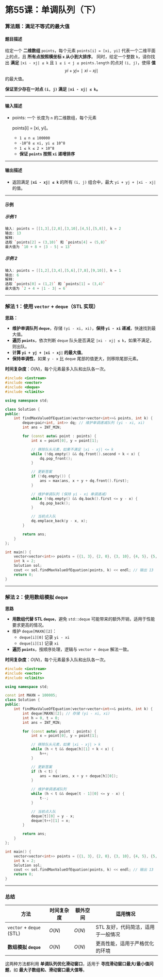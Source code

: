 # 第55课：单调队列（下）

### **算法题：满足不等式的最大值**

#### **题目描述**

给定一个 **二维数组** `points`，每个元素 `points[i] = [xi, yi]` 代表一个二维平面上的点，且 **所有点按照横坐标 `x` 从小到大排序**。
 同时，给定一个整数 `k`，请你找出 **满足** `|xi - xj| ≤ k` 且 `1 ≤ i < j ≤ points.length` 的点对 `(i, j)`，使得 **值**
$$
yi+yj+∣xi−xj∣
$$
的最大值。

**保证至少存在一对点 `(i, j)` 满足 `|xi - xj| ≤ k`。**

------

#### **输入描述**

- points: 一个 长度为 `n` 的二维数组，每个元素 

  points[i] = [xi, yi]。

  - `1 ≤ n ≤ 100000`
  - `-10^8 ≤ xi, yi ≤ 10^8`
  - `1 ≤ k ≤ 2 × 10^8`
  - **保证 `points` 按照 `xi` 递增排序**

------

#### **输出描述**

- 返回满足 **`|xi - xj| ≤ k`** 的所有 `(i, j)` 组合中，最大 `yi + yj + |xi - xj|` 的值。

------

#### **示例**

##### **示例 1**

```cpp
输入: points = [[1,3],[2,0],[3,10],[4,5],[5,8]], k = 2
输出: 13
解释: 
选取 `points[2] = (3,10)` 和 `points[4] = (5,8)`
最大值为 `10 + 8 + |3 - 5| = 13`
```

##### **示例 2**

```cpp
输入: points = [[1,2],[3,4],[5,6],[7,8],[9,10]], k = 1
输出: 6
解释:
选取 `points[0] = (1,2)` 和 `points[1] = (3,4)`
最大值为 `2 + 4 + |1 - 3| = 6`
```

------

### **解法 1：使用 `vector` + `deque`（STL 实现）**

**思路：**

- **维护单调队列 `deque`**，存储 `(yi - xi, xi)`，**保持 `yi - xi` 递减**，快速找到最大值。
- **遍历 `points`**，依次判断 `deque` 队头是否满足 `|xi - xj| ≤ k`，如果不满足，则出队。
- **计算 `yi + yj + |xi - xj|` 的最大值**。
- **保持单调性**，如果 `y - x` 比 `deque` 尾部的值更大，则移除尾部元素。

**时间复杂度**：$O(N)$，每个元素最多入队和出队各一次。

```cpp
#include <iostream>
#include <vector>
#include <deque>
#include <climits>

using namespace std;

class Solution {
public:
    int findMaxValueOfEquation(vector<vector<int>>& points, int k) {
        deque<pair<int, int>> dq; // 维护单调递减队列 (yi - xi, xi)
        int ans = INT_MIN;

        for (const auto& point : points) {
            int x = point[0], y = point[1];

            // 移除队头元素，如果不满足 |xi - xj| <= k
            while (!dq.empty() && dq.front().second + k < x) {
                dq.pop_front();
            }

            // 更新答案
            if (!dq.empty()) {
                ans = max(ans, x + y + dq.front().first);
            }

            // 维护单调队列 (保持 yi - xi 单调递减)
            while (!dq.empty() && dq.back().first <= y - x) {
                dq.pop_back();
            }

            // 当前点入队
            dq.emplace_back(y - x, x);
        }

        return ans;
    }
};

int main() {
    vector<vector<int>> points = {{1, 3}, {2, 0}, {3, 10}, {4, 5}, {5, 8}};
    int k = 2;
    Solution sol;
    cout << sol.findMaxValueOfEquation(points, k) << endl; // 输出 13
    return 0;
}
```

------

### **解法 2：使用数组模拟 `deque`**

**思路**

- **用数组代替 STL `deque`**，避免 `std::deque` 可能带来的额外开销，适用于性能要求更高的情况。
- 维护 `deque[MAXN][2]`：
  - `deque[i][0]` 记录 `yi - xi`
  - `deque[i][1]` 记录 `xi`
- **遍历 `points`**，按顺序处理，逻辑与 `vector + deque` 解法一致。

**时间复杂度**：$O(N)$，每个元素最多入队和出队各一次。

```cpp
#include <iostream>
#include <vector>
#include <climits>

using namespace std;

const int MAXN = 100005;
class Solution {
public:
    int findMaxValueOfEquation(vector<vector<int>>& points, int k) {
        int deque[MAXN][2]; // 存储 (yi - xi, xi)
        int h = 0, t = 0;
        int ans = INT_MIN;

        for (const auto& point : points) {
            int x = point[0], y = point[1];

            // 移除队头元素，如果 |xi - xj| > k
            while (h < t && deque[h][1] + k < x) {
                h++;
            }

            // 更新答案
            if (h < t) {
                ans = max(ans, x + y + deque[h][0]);
            }

            // 维护单调递减队列
            while (h < t && deque[t - 1][0] <= y - x) {
                t--;
            }

            // 当前点入队
            deque[t][0] = y - x;
            deque[t++][1] = x;
        }

        return ans;
    }
};

int main() {
    vector<vector<int>> points = {{1, 3}, {2, 0}, {3, 10}, {4, 5}, {5, 8}};
    int k = 2;
    Solution sol;
    cout << sol.findMaxValueOfEquation(points, k) << endl; // 输出 13
    return 0;
}
```

------

### **总结**

| 方法                     | 时间复杂度 | 额外空间 | 适用情况                           |
| ------------------------ | ---------- | -------- | ---------------------------------- |
| `vector` + `deque` (STL) | $O(N)$     | $O(N)$   | STL 友好，代码简洁，适用于一般情况 |
| **数组模拟 `deque`**     | $O(N)$     | $O(N)$   | 更高性能，适用于严格优化的环境     |

这两种方法都利用 **单调队列优化滑动窗口**，适用于 **寻找滑动窗口最大/最小值问题**，如 **最大子数组和、滑动窗口最大值等**。